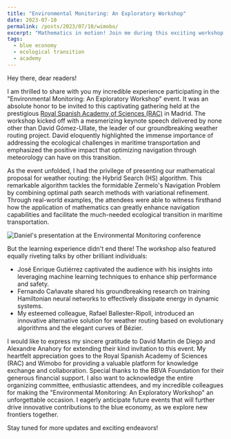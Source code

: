 ```yaml
---
title: "Environmental Monitoring: An Exploratory Workshop"
date: 2023-07-10
permalink: /posts/2023/07/10/wimobo/
excerpt: "Mathematics in motion! Join me during this exciting workshop at the Royal Spanish Academy of Sciences, where we discussed about the most advanced weather routing solutions."
tags:
  - blue economy
  - ecological transition
  - academy
---
```


Hey there, dear readers!

I am thrilled to share with you my incredible experience participating in the "Environmental Monitoring: An Exploratory Workshop" event. It was an absolute honor to be invited to this captivating gathering held at the prestigious [Royal Spanish Academy of Sciences (RAC)](https://rac.es/) in Madrid. The workshop kicked off with a mesmerizing keynote speech delivered by none other than David Gómez-Ullate, the leader of our groundbreaking weather routing project. David eloquently highlighted the immense importance of addressing the ecological challenges in maritime transportation and emphasized the positive impact that optimizing navigation through meteorology can have on this transition.

As the event unfolded, I had the privilege of presenting our mathematical proposal for weather routing: the Hybrid Search (HS) algorithm. This remarkable algorithm tackles the formidable Zermelo's Navigation Problem by combining optimal path search methods with variational refinement. Through real-world examples, the attendees were able to witness firsthand how the application of mathematics can greatly enhance navigation capabilities and facilitate the much-needed ecological transition in maritime transportation.

![Daniel's presentation at the Environmental Monitoring conference](https://daniprec.github.io/images/230710_wimobo.JPEG)

But the learning experience didn't end there! The workshop also featured equally riveting talks by other brilliant individuals:

- José Enrique Gutiérrez captivated the audience with his insights into leveraging machine learning techniques to enhance ship performance and safety.
- Fernando Cañavate shared his groundbreaking research on training Hamiltonian neural networks to effectively dissipate energy in dynamic systems.
- My esteemed colleague, Rafael Ballester-Ripoll, introduced an innovative alternative solution for weather routing based on evolutionary algorithms and the elegant curves of Bézier.

I would like to express my sincere gratitude to David Martin de Diego and Alexandre Anahory for extending their kind invitation to this event. My heartfelt appreciation goes to the Royal Spanish Academy of Sciences (RAC) and Wimobo for providing a valuable platform for knowledge exchange and collaboration.  Special thanks to the BBVA Foundation for their generous financial support. I also want to acknowledge the entire organizing committee, enthusiastic attendees, and my incredible colleagues for making the "Environmental Monitoring: An Exploratory Workshop" an unforgettable occasion. I eagerly anticipate future events that will further drive innovative contributions to the blue economy, as we explore new frontiers together.

Stay tuned for more updates and exciting endeavors!